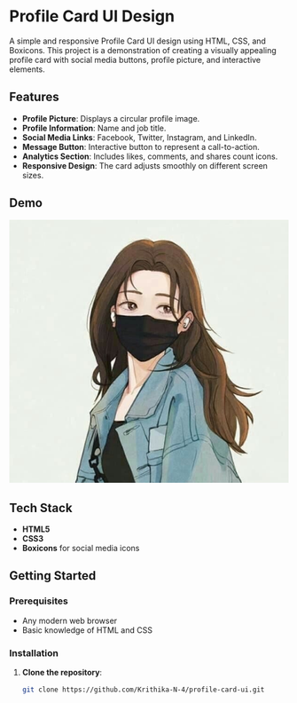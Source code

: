 # Profile Card UI Design

A simple and responsive Profile Card UI design using HTML, CSS, and Boxicons. This project is a demonstration of creating a visually appealing profile card with social media buttons, profile picture, and interactive elements.

## Features

- **Profile Picture**: Displays a circular profile image.
- **Profile Information**: Name and job title.
- **Social Media Links**: Facebook, Twitter, Instagram, and LinkedIn.
- **Message Button**: Interactive button to represent a call-to-action.
- **Analytics Section**: Includes likes, comments, and shares count icons.
- **Responsive Design**: The card adjusts smoothly on different screen sizes.

## Demo

![Profile Card UI](./Profile.jpg)

## Tech Stack

- **HTML5**
- **CSS3**
- **Boxicons** for social media icons

## Getting Started

### Prerequisites

- Any modern web browser
- Basic knowledge of HTML and CSS

### Installation

1. **Clone the repository**:

   ```bash
   git clone https://github.com/Krithika-N-4/profile-card-ui.git
